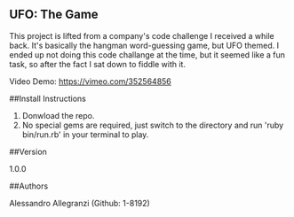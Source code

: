 ## UFO: The Game
This project is lifted from a company's code challenge I received a while back. It's basically the hangman word-guessing game, but UFO themed. I ended up not doing this code challange at the time, but it seemed like a fun task, so after the fact I sat down to fiddle with it. 

Video Demo: https://vimeo.com/352564856

##Install Instructions
1. Donwload the repo. 
2. No special gems are required, just switch to the directory and run 'ruby bin/run.rb' in your terminal to play.

##Version 

1.0.0

##Authors 

Alessandro Allegranzi (Github: 1-8192)
